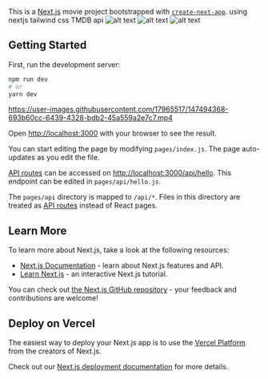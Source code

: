 This is a [Next.js](https://nextjs.org/) movie project bootstrapped with [`create-next-app`](https://github.com/vercel/next.js/tree/canary/packages/create-next-app).
using nextjs tailwind css TMDB api
![alt text](https://user-images.githubusercontent.com/17965517/147493950-32cb10b5-66db-4d37-8965-512a7717af3c.png)
![alt text](https://user-images.githubusercontent.com/17965517/147493945-e7f0dfd1-c0da-4dbb-8a22-901c457d93e8.png) ![alt text](https://user-images.githubusercontent.com/17965517/147493948-c7555882-d91c-497b-9fd9-cf9b38ee6db5.png)

## Getting Started

First, run the development server:

```bash
npm run dev
# or
yarn dev
```


https://user-images.githubusercontent.com/17965517/147494368-693b60cc-6439-4328-bdb2-45a559a2e7c7.mp4


Open [http://localhost:3000](http://localhost:3000) with your browser to see the result.

You can start editing the page by modifying `pages/index.js`. The page auto-updates as you edit the file.

[API routes](https://nextjs.org/docs/api-routes/introduction) can be accessed on [http://localhost:3000/api/hello](http://localhost:3000/api/hello). This endpoint can be edited in `pages/api/hello.js`.

The `pages/api` directory is mapped to `/api/*`. Files in this directory are treated as [API routes](https://nextjs.org/docs/api-routes/introduction) instead of React pages.

## Learn More

To learn more about Next.js, take a look at the following resources:

- [Next.js Documentation](https://nextjs.org/docs) - learn about Next.js features and API.
- [Learn Next.js](https://nextjs.org/learn) - an interactive Next.js tutorial.

You can check out [the Next.js GitHub repository](https://github.com/vercel/next.js/) - your feedback and contributions are welcome!

## Deploy on Vercel

The easiest way to deploy your Next.js app is to use the [Vercel Platform](https://vercel.com/new?utm_medium=default-template&filter=next.js&utm_source=create-next-app&utm_campaign=create-next-app-readme) from the creators of Next.js.

Check out our [Next.js deployment documentation](https://nextjs.org/docs/deployment) for more details.
